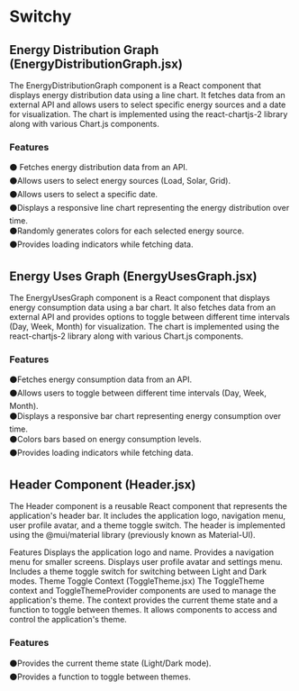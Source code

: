 # Switchy

## Energy Distribution Graph (EnergyDistributionGraph.jsx)

The EnergyDistributionGraph component is a React component that displays energy distribution data using a line chart. It fetches data from an external API and allows users to select specific energy sources and a date for visualization. The chart is implemented using the react-chartjs-2 library along with various Chart.js components.

### Features

⚫ Fetches energy distribution data from an API. <br/>
⚫Allows users to select energy sources (Load, Solar, Grid).<br/>
⚫Allows users to select a specific date.<br/>
⚫Displays a responsive line chart representing the energy distribution over time.<br/>
⚫Randomly generates colors for each selected energy source.<br/>
⚫Provides loading indicators while fetching data.<br/>


## Energy Uses Graph (EnergyUsesGraph.jsx)
The EnergyUsesGraph component is a React component that displays energy consumption data using a bar chart. It also fetches data from an external API and provides options to toggle between different time intervals (Day, Week, Month) for visualization. The chart is implemented using the react-chartjs-2 library along with various Chart.js components.

### Features
⚫Fetches energy consumption data from an API.<br/>
⚫Allows users to toggle between different time intervals (Day, Week, Month).<br/>
⚫Displays a responsive bar chart representing energy consumption over time.<br/>
⚫Colors bars based on energy consumption levels.<br/>
⚫Provides loading indicators while fetching data.<br/>

## Header Component (Header.jsx)
The Header component is a reusable React component that represents the application's header bar. It includes the application logo, navigation menu, user profile avatar, and a theme toggle switch. The header is implemented using the @mui/material library (previously known as Material-UI).

Features
Displays the application logo and name.
Provides a navigation menu for smaller screens.
Displays user profile avatar and settings menu.
Includes a theme toggle switch for switching between Light and Dark modes.
Theme Toggle Context (ToggleTheme.jsx)
The ToggleTheme context and ToggleThemeProvider components are used to manage the application's theme. The context provides the current theme state and a function to toggle between themes. It allows components to access and control the application's theme.

### Features
⚫Provides the current theme state (Light/Dark mode).<br/>
⚫Provides a function to toggle between themes.
